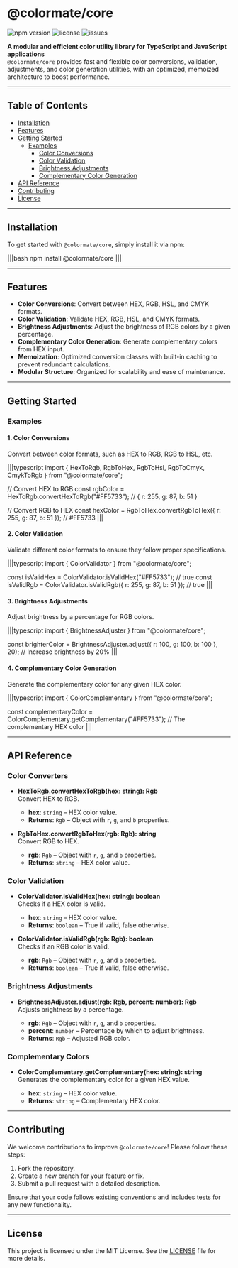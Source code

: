 # @colormate/core

![npm version](https://img.shields.io/npm/v/@colormate/core?color=blue&style=flat-square) 
![license](https://img.shields.io/badge/license-MIT-green?style=flat-square) 
![issues](https://img.shields.io/github/issues/sanlamamba/colormate?color=yellow&style=flat-square) 

**A modular and efficient color utility library for TypeScript and JavaScript applications**  
`@colormate/core` provides fast and flexible color conversions, validation, adjustments, and color generation utilities, with an optimized, memoized architecture to boost performance.

---

## Table of Contents

- [Installation](#installation)
- [Features](#features)
- [Getting Started](#getting-started)
  - [Examples](#examples)
    - [Color Conversions](#color-conversions)
    - [Color Validation](#color-validation)
    - [Brightness Adjustments](#brightness-adjustments)
    - [Complementary Color Generation](#complementary-color-generation)
- [API Reference](#api-reference)
- [Contributing](#contributing)
- [License](#license)

---

## Installation

To get started with `@colormate/core`, simply install it via npm:

|||bash
npm install @colormate/core
|||

---

## Features

- **Color Conversions**: Convert between HEX, RGB, HSL, and CMYK formats.
- **Color Validation**: Validate HEX, RGB, HSL, and CMYK formats.
- **Brightness Adjustments**: Adjust the brightness of RGB colors by a given percentage.
- **Complementary Color Generation**: Generate complementary colors from HEX input.
- **Memoization**: Optimized conversion classes with built-in caching to prevent redundant calculations.
- **Modular Structure**: Organized for scalability and ease of maintenance.

---

## Getting Started

### Examples

#### 1. Color Conversions

Convert between color formats, such as HEX to RGB, RGB to HSL, etc.

|||typescript
import { HexToRgb, RgbToHex, RgbToHsl, RgbToCmyk, CmykToRgb } from "@colormate/core";

// Convert HEX to RGB
const rgbColor = HexToRgb.convertHexToRgb("#FF5733"); // { r: 255, g: 87, b: 51 }

// Convert RGB to HEX
const hexColor = RgbToHex.convertRgbToHex({ r: 255, g: 87, b: 51 }); // #FF5733
|||

#### 2. Color Validation

Validate different color formats to ensure they follow proper specifications.

|||typescript
import { ColorValidator } from "@colormate/core";

const isValidHex = ColorValidator.isValidHex("#FF5733"); // true
const isValidRgb = ColorValidator.isValidRgb({ r: 255, g: 87, b: 51 }); // true
|||

#### 3. Brightness Adjustments

Adjust brightness by a percentage for RGB colors.

|||typescript
import { BrightnessAdjuster } from "@colormate/core";

const brighterColor = BrightnessAdjuster.adjust({ r: 100, g: 100, b: 100 }, 20); // Increase brightness by 20%
|||

#### 4. Complementary Color Generation

Generate the complementary color for any given HEX color.

|||typescript
import { ColorComplementary } from "@colormate/core";

const complementaryColor = ColorComplementary.getComplementary("#FF5733"); // The complementary HEX color
|||

---

## API Reference

### Color Converters

- **HexToRgb.convertHexToRgb(hex: string): Rgb**  
  Convert HEX to RGB.

  - **hex**: `string` – HEX color value.
  - **Returns**: `Rgb` – Object with `r`, `g`, and `b` properties.

- **RgbToHex.convertRgbToHex(rgb: Rgb): string**  
  Convert RGB to HEX.

  - **rgb**: `Rgb` – Object with `r`, `g`, and `b` properties.
  - **Returns**: `string` – HEX color value.

### Color Validation

- **ColorValidator.isValidHex(hex: string): boolean**  
  Checks if a HEX color is valid.

  - **hex**: `string` – HEX color value.
  - **Returns**: `boolean` – True if valid, false otherwise.

- **ColorValidator.isValidRgb(rgb: Rgb): boolean**  
  Checks if an RGB color is valid.

  - **rgb**: `Rgb` – Object with `r`, `g`, and `b` properties.
  - **Returns**: `boolean` – True if valid, false otherwise.

### Brightness Adjustments

- **BrightnessAdjuster.adjust(rgb: Rgb, percent: number): Rgb**  
  Adjusts brightness by a percentage.

  - **rgb**: `Rgb` – Object with `r`, `g`, and `b` properties.
  - **percent**: `number` – Percentage by which to adjust brightness.
  - **Returns**: `Rgb` – Adjusted RGB color.

### Complementary Colors

- **ColorComplementary.getComplementary(hex: string): string**  
  Generates the complementary color for a given HEX value.

  - **hex**: `string` – HEX color value.
  - **Returns**: `string` – Complementary HEX color.

---

## Contributing

We welcome contributions to improve `@colormate/core`! Please follow these steps:

1. Fork the repository.
2. Create a new branch for your feature or fix.
3. Submit a pull request with a detailed description.

Ensure that your code follows existing conventions and includes tests for any new functionality.

---

## License

This project is licensed under the MIT License. See the [LICENSE](https://github.com/sanlamamba/colormate/blob/main/LICENSE) file for more details.

